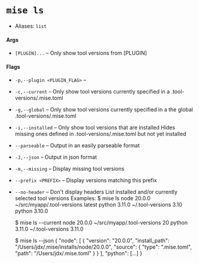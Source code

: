 # `mise ls`
* Aliases: `list`
#### Args

* `[PLUGIN]...` – Only show tool versions from [PLUGIN]

#### Flags

* `-p,--plugin <PLUGIN_FLAG>` – 
* `-c,--current` – Only show tool versions currently specified in a .tool-versions/.mise.toml
* `-g,--global` – Only show tool versions currently specified in a the global .tool-versions/.mise.toml
* `-i,--installed` – Only show tool versions that are installed Hides missing ones defined in .tool-versions/.mise.toml but not yet installed
* `--parseable` – Output in an easily parseable format
* `-J,--json` – Output in json format
* `-m,--missing` – Display missing tool versions
* `--prefix <PREFIX>` – Display versions matching this prefix
* `--no-header` – Don't display headers
List installed and/or currently selected tool versions
Examples:
  $ mise ls
  node    20.0.0 ~/src/myapp/.tool-versions latest
  python  3.11.0 ~/.tool-versions           3.10
  python  3.10.0

  $ mise ls --current
  node    20.0.0 ~/src/myapp/.tool-versions 20
  python  3.11.0 ~/.tool-versions           3.11.0

  $ mise ls --json
  {
    "node": [
      {
        "version": "20.0.0",
        "install_path": "/Users/jdx/.mise/installs/node/20.0.0",
        "source": {
          "type": ".mise.toml",
          "path": "/Users/jdx/.mise.toml"
        }
      }
    ],
    "python": [...]
  }
